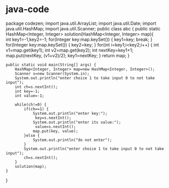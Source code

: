 # java-code

package codezen;
import java.util.ArrayList;
import java.util.Date;
import java.util.HashMap;
import java.util.Scanner;
public class abc {
	public static HashMap<Integer, Integer> solution(HashMap<Integer, Integer> map){		
		int key1=-1,key2=-1;
		for(Integer key:map.keySet()) {
			key1=key;
			break;
		}
		for(Integer key:map.keySet()) {
			 key2=key;
		}
		for(int i=key1;i<key2;i++) {
			int v1=map.get(key1);
			int v2=map.get(key2);
			int nextKey=key1+1;
			map.put(nextKey, (v1+v2)/2);
			key1=nextKey;
		}
		return map;
	}

	public static void main(String[] args) {
		HashMap<Integer, Integer> map=new HashMap<Integer, Integer>();
		Scanner s=new Scanner(System.in);
		System.out.println("enter choice 1 to take input 0 to not take input");
		int ch=s.nextInt();
		int key=-1;
		int value=-1;
		
		while(ch!=0) {
			if(ch==1) {
				System.out.println("enter key:");
				 key=s.nextInt();
				System.out.println("enter its value:");
				 value=s.nextInt();
				map.put(key, value);			
			}else {
				System.out.println("do not enter");
			}
			System.out.println("enter choice 1 to take input 0 to not take input");
			ch=s.nextInt();
		}
		solution(map);
	}

}
  
